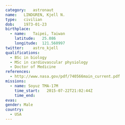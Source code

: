 ```yaml
---
category:	astronaut
name:	LINDGREN, Kjell N.
type:	civilian
dob:	1973-01-23
birthplace:
  - name:	Taipei, Taiwan
    latitude:	25.086
    longitude:	121.560997
twitter:	astro_kjell
qualifications:
  - BSc in biology
  - MSc in cardiovascular physiology
  - Doctor of Medicine
references:
  - http://www.nasa.gov/pdf/740566main_current.pdf
missions:
  - name: Soyuz TMA-17M
    time_start:   2015-07-22T21:02:44Z
    time_end:     
evas:
gender:	Male
country:
  - USA
---
```

